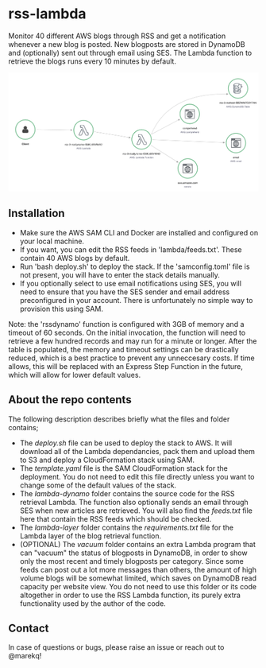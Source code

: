 rss-lambda
==========

Monitor 40 different AWS blogs through RSS and get a notification whenever a new blog is posted. New blogposts are stored in DynamoDB and (optionally) sent out through email using SES. The Lambda function to retrieve the blogs runs every 10 minutes by default. 


![alt text](./docs/architecture.png)



Installation
------------

- Make sure the AWS SAM CLI and Docker are installed and configured on your local machine.
- If you want, you can edit the RSS feeds in 'lambda/feeds.txt'. These contain 40 AWS blogs by default.
- Run 'bash deploy.sh' to deploy the stack. If the 'samconfig.toml' file is not present, you will have to enter the stack details manually. 
- If you optionally select to use email notifications using SES, you will need to ensure that you have the SES sender and email address preconfigured in your account. There is unfortunately no simple way to provision this using SAM. 


Note: the 'rssdynamo' function is configured with 3GB of memory and a timeout of 60 seconds. On the initial invocation, the function will need to retrieve a few hundred records and may run for a minute or longer. After the table is populated, the memory and timeout settings can be drastically reduced, which is a best practice to prevent any unneccesary costs. If time allows, this will be replaced with an Express Step Function in the future, which will allow for lower default values. 


About the repo contents
-----------------------

The following description describes briefly what the files and folder contains;

- The *deploy.sh* file can be used to deploy the stack to AWS. It will download all of the Lambda dependancies, pack them and upload them to S3 and deploy a CloudFormation stack using SAM. 
- The *template.yaml* file is the SAM CloudFormation stack for the deployment. You do not need to edit this file directly unless you want to change some of the default values of the stack. 
- The *lambda-dynamo* folder contains the source code for the RSS retrieval Lambda. The function also optionally sends an email through SES when new articles are retrieved. You will also find the *feeds.txt* file here that contain the RSS feeds which should be checked.
- The *lambda-layer* folder contains the *requirements.txt* file for the Lambda layer of the blog retrieval function. 
- (OPTIONAL) The *vacuum* folder contains an extra Lambda program that can "vacuum" the status of blogposts in DynamoDB, in order to show only the most recent and timely blogposts per category. Since some feeds can post out a lot more messages than others, the amount of high volume blogs will be somewhat limited, which saves on DynamoDB read capacity per website view. You do not need to use this folder or its code altogether in order to use the RSS Lambda function, its purely extra functionality used by the author of the code. 


Contact
-------

In case of questions or bugs, please raise an issue or reach out to @marekq!
